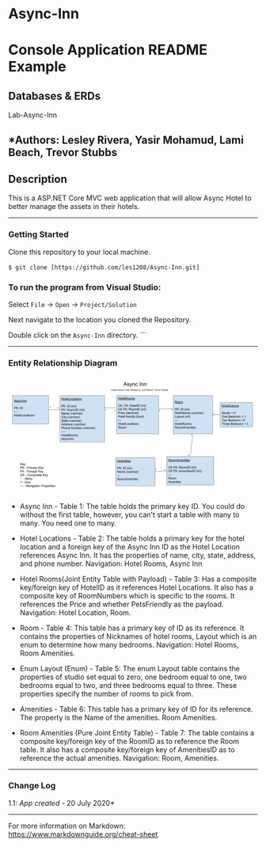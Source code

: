 # Async-Inn

# Console Application README Example

## Databases & ERDs

Lab-Async-Inn

*Authors: Lesley Rivera, Yasir Mohamud, Lami Beach, Trevor Stubbs
----

## Description
This is a ASP.NET Core MVC web application that will allow Async Hotel to better manage the assets in their hotels.

---

### Getting Started
Clone this repository to your local machine.

```
$ git clone [https://github.com/les1208/Async-Inn.git]
```

### To run the program from Visual Studio:
Select ```File``` -> ```Open``` -> ```Project/Solution```

Next navigate to the location you cloned the Repository.

Double click on the ```Async-Inn``` directory. ```

---

### Entity Relationship Diagram
![Image1](https://github.com/les1208/Async-Inn/blob/master/assets/%5BERD%5DAsyncInn.png)

* Async Inn - Table 1:
The table holds the primary key ID. You could do without the first table, however, you can’t start a table with many to many. You need one to many. 

* Hotel Locations - Table 2:
The table holds a primary key for the hotel location and a foreign key of the Async Inn ID as the Hotel Location references Async Inn. It has the properties of name, city, state, address, and phone number.
Navigation: Hotel Rooms, Async Inn


* Hotel Rooms(Joint Entity Table with Payload) - Table 3:
Has a composite key/foreign key of HotelID as it references Hotel Locations. It also has a composite key of RoomNumbers which is specific to the rooms. It references the Price and whether PetsFriendly as the payload.
Navigation: Hotel Location, Room.


* Room - Table 4:
This table has a primary key of ID as its reference. It contains the properties of Nicknames of hotel rooms, Layout which is an enum to determine how many bedrooms.
Navigation: Hotel Rooms, Room Amenities.

* Enum Layout (Enum) - Table 5:
The enum Layout table contains the properties of studio set equal to zero, one bedroom equal to one, two bedrooms  equal to two, and three bedrooms equal to three. These properties specify the number of rooms to pick from. 
	

* Amenities - Table 6:
This table has a primary key of ID for its reference. The property is the Name of the amenities. 
Room Amenities.


* Room Amenities (Pure Joint Entity Table) - Table 7:
The table contains a composite key/foreign key of the RoomID as to reference the Room table. It also has a composite key/foreign key of AmenitiesID as to reference the actual amenities. 
Navigation: Room, Amenities.


---

### Change Log
1.1: *App created* - 20 July 2020*


------------------------------
For more information on Markdown: https://www.markdownguide.org/cheat-sheet
